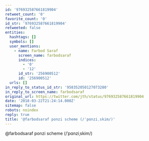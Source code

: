 ```yaml
---
id: '976932587661819904'
retweet_count: '0'
favorite_count: '0'
id_str: '976932587661819904'
retweeted: false
entities:
  hashtags: []
  symbols: []
  user_mentions:
    - name: Farbod Saraf
      screen_name: farbodsaraf
      indices:
        - '0'
        - '12'
      id_str: '256900512'
      id: '256900512'
  urls: []
in_reply_to_status_id_str: '958352050127073280'
in_reply_to_screen_name: farbodsaraf
original_url: https://twitter.com/jth/status/976932587661819904
date: '2018-03-22T21:24:14.000Z'
sitemap: false
robots: noindex
reply: true
title: '@farbodsaraf ponzi scheme (/ˈpɑnziˌskim/)'
---
```


@farbodsaraf ponzi scheme (/ˈpɑnziˌskim/)